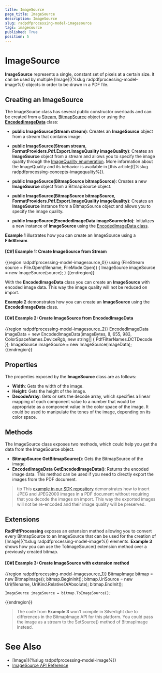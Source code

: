 ```yaml
---
title: ImageSource
page_title: ImageSource
description: ImageSource
slug: radpdfprocessing-model-imagesource
tags: imagesource
published: True
position: 5
---
```


# ImageSource



__ImageSource__ represents a single, constant set of pixels at a certain size. It can be used by multiple [Image]({%slug radpdfprocessing-model-image%}) objects in order to be drawn in a PDF file.
      

## Creating an ImageSource

The ImageSource class has several public constructor overloads and can be created from a [Stream](http://msdn.microsoft.com/en-us/library/system.io.stream(v=vs.110).aspx), [BitmapSource](http://msdn.microsoft.com/en-us/library/system.windows.media.imaging.bitmapsource(v=vs.110).aspx) object or using the [__EncodedImageData__](http://docs.telerik.com/devtools/wpf/api/html/T_Telerik_Windows_Documents_Fixed_Model_Resources_EncodedImageData.htm) class:

* __public ImageSource(Stream stream)__: Creates an __ImageSource__ object from a stream that contains image.

* __public ImageSource(Stream stream, FormatProviders.Pdf.Export.ImageQuality imageQuality)__: Creates an __ImageSource__ object from a stream and allows you to specify the image quality through the [ImageQuality enumeration](http://docs.telerik.com/devtools/wpf/api/html/T_Telerik_Windows_Documents_Fixed_FormatProviders_Pdf_Export_ImageQuality.htm). More information about the ImageQuality and its behavior is available in [this article]({%slug radpdfprocessing-concepts-imagequality%}).

* __public ImageSource(BitmapSource bitmapSource)__: Creates a new __ImageSource__ object from a BitmapSource object.

* __public ImageSource(BitmapSource bitmapSource, FormatProviders.Pdf.Export.ImageQuality imageQuality)__: Creates an __ImageSource__ instance from a BitmapSource object and allows you to specify the image quality.

* __public ImageSource(EncodedImageData imageSourceInfo)__: Initializes a new instance of __ImageSource__ using the  [EncodedImageData class](http://docs.telerik.com/devtools/wpf/api/html/T_Telerik_Windows_Documents_Fixed_Model_Resources_EncodedImageData.htm).
        

__Example 1__ illustrates how you can create an ImageSource using a __FileStream__.
        

#### __[C#] Example 1: Create ImageSource from Stream__

{{region radpdfprocessing-model-imagesource_0}}
    using (FileStream source = File.Open(filename, FileMode.Open))
    {
        ImageSource imageSource = new ImageSource(source);
    }
{{endregion}}


With the __EncodedImageData__ class you can create an __ImageSource__ with encoded image data. This way the image quality will not be reduced on import.

__Example 2__ demonstrates how you can create an __ImageSource__ using the __EncodedImageData__ class.
        

#### __[C#] Example 2: Create ImageSource from EncodedImageData__
{{region radpdfprocessing-model-imagesource_2}}
	EncodedImageData imageData = new EncodedImageData(imageBytes, 8, 655, 983, ColorSpaceNames.DeviceRgb, new string[] { PdfFilterNames.DCTDecode });
	ImageSource imageSource = new ImageSource(imageData);
{{endregion}}

## Properties

The properties exposed by the **ImageSource** class are as follows:

* **Width**: Gets the width of the image.
* **Height**: Gets the height of the image.
* **DecodeArray**: Gets or sets the decode array, which specifies a linear mapping of each component value to a number that would be appropriate as a component value in the color space of the image. It could be used to manipulate the tones of the image, depending on its color space.

## Methods

The ImageSource class exposes two methods, which could help you get the data from the ImageSource object.

* __BitmapSource GetBitmapSource()__: Gets the BitmapSource of the image.
* __EncodedImageData GetEncodedImageData()__: Returns the encoded image data. This method can be used if you need to directly export the images from the PDF document.

>tip This [example in our SDK repository](https://github.com/telerik/xaml-sdk/tree/master/PdfProcessing/CreateDocumentWithImages) demonstrates how to insert JPEG and JPEG2000 images in a PDF document without requiring that you decode the images on import. This way the exported images will not be re-encoded and their image quality will be preserved.

## Extensions

__RadPdfProcessing__ exposes an extension method allowing you to convert every BitmapSource to an ImageSource that can be used for the creation of [Image]({%slug radpdfprocessing-model-image%}) elements. __Example 3__ shows how you can use the ToImageSource() extension method over a previously created bitmap.
        

#### __[C#] Example 3: Create ImageSource with extension method__

{{region radpdfprocessing-model-imagesource_1}}
    BitmapImage bitmap = new BitmapImage();
    bitmap.BeginInit();
    bitmap.UriSource = new Uri(filename, UriKind.RelativeOrAbsolute);
    bitmap.EndInit();

    ImageSource imageSource = bitmap.ToImageSource();
{{endregion}}

>The code from __Example 3__ won't compile in Silverlight due to differences in the BitmapImage API for this platform. You could pass the image as a stream to the SetSource() method of BitmapImage instead.

# See Also

 * [Image]({%slug radpdfprocessing-model-image%})
 * [ImageSource API Reference](http://docs.telerik.com/devtools/wpf/api/html/T_Telerik_Windows_Documents_Fixed_Model_Resources_ImageSource.htm)
